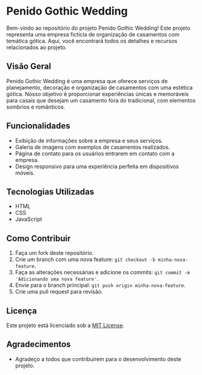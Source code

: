 # <link>Penido Gothic Wedding</link>

Bem-vindo ao repositório do projeto <link>Penido Gothic Wedding</link>! Este projeto representa uma empresa fictícia de organização de casamentos com temática gótica. Aqui, você encontrará todos os detalhes e recursos relacionados ao projeto.

## Visão Geral

<link>Penido Gothic Wedding</link> é uma empresa que oferece serviços de planejamento, decoração e organização de casamentos com uma estética gótica. Nosso objetivo é proporcionar experiências únicas e memoráveis para casais que desejam um casamento fora do tradicional, com elementos sombrios e românticos.

## Funcionalidades

- Exibição de informações sobre a empresa e seus serviços.
- Galeria de imagens com exemplos de casamentos realizados.
- Página de contato para os usuários entrarem em contato com a empresa.
- Design responsivo para uma experiência perfeita em dispositivos móveis.

## Tecnologias Utilizadas

- HTML
- CSS
- JavaScript

## Como Contribuir

1. Faça um fork deste repositório.
2. Crie um branch com uma nova feature: `git checkout -b minha-nova-feature`.
3. Faça as alterações necessárias e adicione os commits: `git commit -m 'Adicionando uma nova feature'`.
4. Envie para o branch principal: `git push origin minha-nova-feature`.
5. Crie uma pull request para revisão.

## Licença

Este projeto está licenciado sob a [MIT License](LICENSE).

## Agradecimentos

- Agradeço a todos que contribuírem para o desenvolvimento deste projeto.
